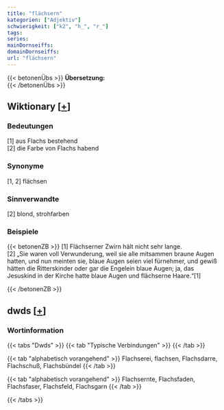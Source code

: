 ```yaml
---
title: "flächsern"
kategorien: ["Adjektiv"]
schwierigkeit: ["k2", "h_", "r_"]
tags:
series:
mainDornseiffs:
domainDornseiffs:
url: "flächsern"
---
```


{{< betonenÜbs >}}
**Übersetzung:**  
{{< /betonenÜbs >}}

## Wiktionary [[+](https://de.wiktionary.org/wiki/flächsern)]

### Bedeutungen
[1] aus Flachs bestehend  
[2] die Farbe von Flachs habend  

### Synonyme
[1, 2] flächsen  

### Sinnverwandte
[2] blond, strohfarben  

### Beispiele
{{< betonenZB >}}
[1] Flächserner Zwirn hält nicht sehr lange.  
[2] „Sie waren voll Verwunderung, weil sie alle mitsammen braune Augen hatten, und nun meinten sie, blaue Augen seien viel fürnehmer, und gewiß hätten die Ritterskinder oder gar die Engelein blaue Augen; ja, das Jesuskind in der Kirche hatte blaue Augen und flächserne Haare.“[1]  

{{< /betonenZB >}}


## dwds [[+](https://www.dwds.de/wb/flächsern)]

### Wortinformation
{{< tabs "Dwds" >}}
{{< tab "Typische Verbindungen" >}}
{{< /tab >}}

{{< tab "alphabetisch vorangehend" >}}
Flachserei, flachsen, Flachsdarre, Flachschuß, Flachsbündel
{{< /tab >}}

{{< tab "alphabetisch vorangehend" >}}
Flachsernte, Flachsfaden, Flachsfaser, Flachsfeld, Flachsgarn
{{< /tab >}}

{{< /tabs >}}


